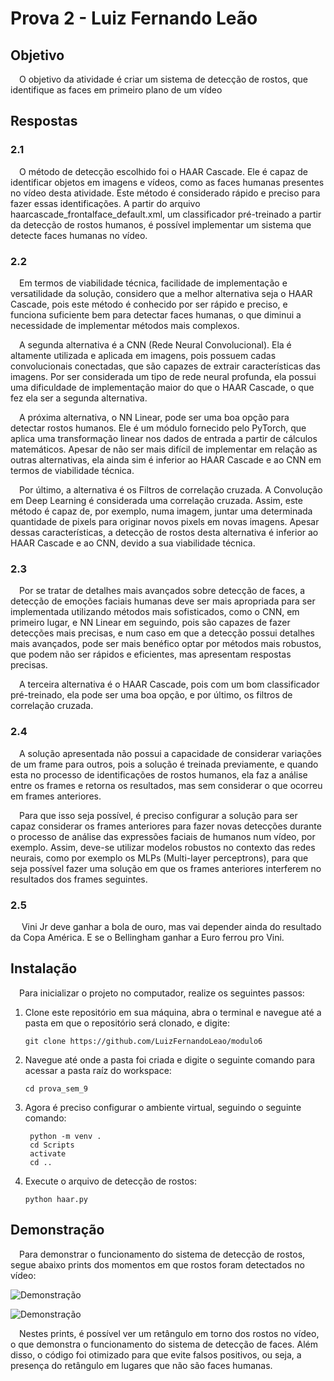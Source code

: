 # Prova 2 - Luiz Fernando Leão

## Objetivo

&emsp;O objetivo da atividade é criar um sistema de detecção de rostos, que identifique as faces em primeiro plano de um vídeo

## Respostas

### 2.1

&emsp;O método de detecção escolhido foi o HAAR Cascade. Ele é capaz de identificar objetos em imagens e vídeos, como as faces humanas presentes no vídeo desta atividade. Este método é considerado rápido e preciso para fazer essas identificações. A partir do arquivo haarcascade_frontalface_default.xml, um classificador pré-treinado a partir da detecção de rostos humanos, é possível implementar um sistema que detecte faces humanas no vídeo.

### 2.2

&emsp;Em termos de viabilidade técnica, facilidade de implementação e versatilidade da solução, considero que a melhor alternativa seja o HAAR Cascade, pois este método é conhecido por ser rápido e preciso, e funciona suficiente bem para detectar faces humanas, o que diminui a necessidade de implementar métodos mais complexos.

&emsp;A segunda alternativa é a CNN (Rede Neural Convolucional). Ela é altamente utilizada e aplicada em imagens, pois possuem cadas convolucionais conectadas, que são capazes de extrair características das imagens. Por ser considerada um tipo de rede neural profunda, ela possui uma dificuldade de implementação maior do que o HAAR Cascade, o que fez ela ser a segunda alternativa.

&emsp;A próxima alternativa, o NN Linear, pode ser uma boa opção para detectar rostos humanos. Ele é um módulo fornecido pelo PyTorch, que aplica uma transformação linear nos dados de entrada a partir de cálculos matemáticos. Apesar de não ser mais difícil de implementar em relação as outras alternativas, ela ainda sim é inferior ao HAAR Cascade e ao CNN em termos de viabilidade técnica.

&emsp;Por último, a alternativa é os Filtros de correlação cruzada. A Convolução em Deep Learning é considerada uma correlação cruzada. Assim, este método é capaz de, por exemplo, numa imagem, juntar uma determinada quantidade de pixels para originar novos pixels em novas imagens. Apesar dessas características, a detecção de rostos desta alternativa é inferior ao HAAR Cascade e ao CNN, devido a sua viabilidade técnica.

### 2.3

&emsp;Por se tratar de detalhes mais avançados sobre detecção de faces, a detecção de emoções faciais humanas deve ser mais apropriada para ser implementada utilizando métodos mais sofisticados, como o CNN, em primeiro lugar, e NN Linear em seguindo, pois são capazes de fazer detecções mais precisas, e num caso em que a detecção possui detalhes mais avançados, pode ser mais benéfico optar por métodos mais robustos, que podem não ser rápidos e eficientes, mas apresentam respostas precisas. 

&emsp;A terceira alternativa é o HAAR Cascade, pois com um bom classificador pré-treinado, ela pode ser uma boa opção, e por último, os filtros de correlação cruzada.

### 2.4

&emsp;A solução apresentada não possui a capacidade de considerar variações de um frame para outros, pois a solução é treinada previamente, e quando esta no processo de identificações de rostos humanos, ela faz a análise entre os frames e retorna os resultados, mas sem considerar o que ocorreu em frames anteriores. 

&emsp;Para que isso seja possível, é preciso configurar a solução para ser capaz considerar os frames anteriores para fazer novas detecções durante o processo de análise das expressões faciais de humanos num vídeo, por exemplo. Assim, deve-se utilizar modelos robustos no contexto das redes neurais, como por exemplo os MLPs (Multi-layer perceptrons), para que seja possível fazer uma solução em que os frames anteriores interferem no resultados dos frames seguintes.

### 2.5

&emsp; Vini Jr deve ganhar a bola de ouro, mas vai depender ainda do resultado da Copa América. E se o Bellingham ganhar a Euro ferrou pro Vini.

## Instalação

&emsp;Para inicializar o projeto no computador, realize os seguintes passos:

1. Clone este repositório em sua máquina, abra o terminal e navegue até a pasta em que o repositório será clonado, e digite:

    ```console
    git clone https://github.com/LuizFernandoLeao/modulo6
    ``` 

2. Navegue até onde a pasta foi criada e digite o seguinte comando para acessar a pasta raíz do workspace:

    ```console
    cd prova_sem_9
    ``` 

3. Agora é preciso configurar o ambiente virtual, seguindo o seguinte comando:

   ```console
    python -m venv .
    cd Scripts
    activate
    cd ..
    ``` 

4. Execute o arquivo de detecção de rostos:

    ```console
    python haar.py
    ``` 

## Demonstração

&emsp;Para demonstrar o funcionamento do sistema de detecção de rostos, segue abaixo prints dos momentos em que rostos foram detectados no vídeo:

![Demonstração](../prova_sem_9/demonstracao2.png)

![Demonstração](../prova_sem_9/demonstracao.png)


&emsp;Nestes prints, é possível ver um retângulo em torno dos rostos no vídeo, o que demonstra o funcionamento do sistema de detecção de faces. Além disso, o código foi otimizado para que evite falsos positivos, ou seja, a presença do retângulo em lugares que não são faces humanas.